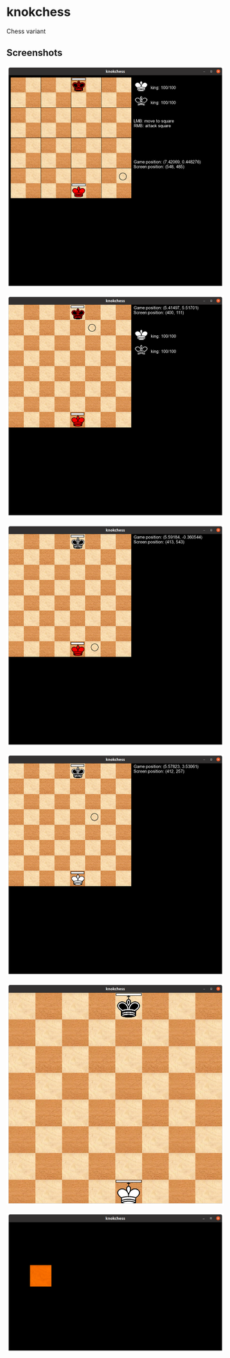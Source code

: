 # knokchess

Chess variant

## Screenshots

![](screenshots/20220712_2.png)

![](screenshots/20220712_1.png)

![](screenshots/20220711_4.png)

![](screenshots/20220711_3.png)

![](screenshots/20220711_2.png)

![](screenshots/20220711_1.png)

